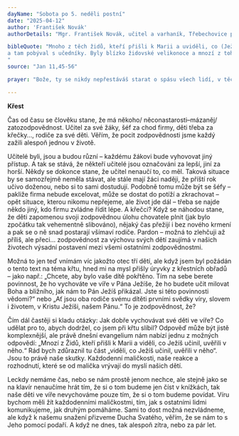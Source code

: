 ```yaml
---
dayName: "Sobota po 5. neděli postní"
date: "2025-04-12"
author: 'František Novák'
authorDetails: "Mgr. František Novák, učitel a varhaník, Třebechovice pod Orebem"

bibleQuote: "Mnoho z těch židů, kteří přišli k Marii a uviděli, co (Ježíš) vykonal, v něj uvěřilo. Někteří z nich však odešli k farizeům a pověděli jim, co Ježíš vykonal. Velekněží a farizeové svolali proto veleradu a radili se: „Co máme dělat? Vždyť ten člověk koná mnoho znamení! Necháme-li ho tak, všichni v něho uvěří, a pak přijdou Římané a vezmou nám (svaté) místo i národ.“ Jeden z nich, Kaifáš, který byl v tom roce veleknězem, jim řekl: „Vy vůbec nic nevíte ani nemyslíte na to, že je pro vás lépe, když jeden člověk umře za lid, než aby zahynul celý národ.“ To neřekl ze sebe, ale jako velekněz toho roku prorokoval, že Ježíš musí umřít za národ – a nejen za národ, ale i proto, aby rozptýlené Boží děti shromáždil vjedno. Od toho dne se rozhodli, že ho zabijí. Proto Ježíš už mezi židy veřejně nevystupoval, ale odešel odtamtud do kraje blízko pouště, do města zvaného Efraim,
a tam pobýval s učedníky. Byly blízko židovské velikonoce a mnozí z toho kraje putovali před svátky vzhůru do Jeruzaléma, aby se posvětili. Hledali Ježíše, a jak stáli v chrámovém nádvoří, říkali si mezi sebou: „Co myslíte? Nepřijde na svátky?“ Velekněží a farizeové vydali nařízení, že kdo se doví, kde on je, má to oznámit, aby se ho mohli zmocnit.
"
source: "Jan 11,45-56"

prayer: "Bože, ty se nikdy nepřestáváš starat o spásu všech lidí, v těchto dnech však hojněji svůj lid zahrnuješ milostí; pohleď na své vyvolené a svou láskou chraň a posiluj všechny, kdo se připravují na křest, i ty, které už jsi křtem přijal za vlastní. Prosíme o to skrze tvého Syna, Ježíše Krista, našeho Pána, neboť on s tebou v jednotě Ducha Svatého žije a kraluje  po všechny věky věků. Amen."

---
```


**Křest**

Čas od času se člověku stane, že má někoho/ něconastarosti–mázaněj/ zatozodpovědnost. Učitel za své žáky, šéf za chod firmy, děti třeba za křečky…, rodiče za své děti. Věřím, že pocit zodpovědnosti jsme každý zažili alespoň jednou v životě.

Učitelé byli, jsou a budou různí – každému žákovi bude vyhovovat jiný přístup. A tak se stává, že někteří učitelé jsou označováni za lepší, jiní za horší. Někdy se dokonce stane, že učitel nenaučí to, co měl. Taková situace by se samozřejmě neměla stávat, ale stále mají žáci naději, že příští rok učivo doženou, nebo si to sami dostudují. Podobně tomu může být se šéfy – pakliže firma nebude excelovat, může se dostat do potíží a zkrachovat – opět situace, kterou nikomu nepřejeme, ale život jde dál – třeba se najde někdo jiný, kdo firmu zvládne řídit lépe. A křečci? Když se náhodou stane, že děti zapomenou svoji zodpovědnou úlohu chovatele plnit (jak bylo zpočátku tak vehementně slibováno), nějaký čas přežijí i bez nového krmení a pak se o ně snad postarají všímaví rodiče. Pardon – možná to zlehčuji až příliš, ale přeci… zodpovědnost za výchovu svých dětí zaujímá v našich životech výsadní postavení mezi všemi ostatními zodpovědnostmi.

Možná to jen teď vnímám víc jakožto otec tří dětí, ale když jsem byl požádán o tento text na téma křtu, hned mi na mysl přišly úryvky z křestních obřadů – jako např.: „Chcete, aby bylo vaše dítě pokřtěno. Tím na sebe berete povinnost, že ho vychováte ve víře v Pána Ježíše, že ho budete učit milovat Boha a bližního, jak nám to Pán Ježíš přikázal. Jste si této povinnosti vědomi?“ nebo „Ať jsou oba rodiče svému dítěti prvními svědky víry, slovem  i životem, v Kristu Ježíši, našem Pánu.“ To je zodpovědnost, že?

Čím dál častěji si kladu otázky: Jak dobře vychovávat své děti ve víře? Co udělat pro to, abych dodržel, co jsem při křtu slíbil? Odpověď může být jistě komplexnější, ale právě dnešní evangelium nám nabízí jednu z možných odpovědí: „Mnozí z Židů, kteří přišli k Marii a viděli, co Ježíš učinil, uvěřili v něho.“ Rád bych zdůraznil tu část „viděli, co Ježíš učinil, uvěřili v něho“. Jsou to právě naše skutky. Každodenní maličkosti, naše reakce a rozhodnutí, které se od malička vrývají do myslí našich dětí.

Leckdy nemáme čas, nebo se nám prostě jenom nechce, ale stejně jako se na klavír nenaučíme hrát tím, že si o tom budeme jen číst  v knížkách, tak naše děti ve víře nevychováme pouze tím, že si o tom budeme povídat. Víru bychom měli žít každodenními maličkostmi, tím, jak s ostatními lidmi komunikujeme, jak druhým pomáháme. Sami to dost možná nezvládneme, ale když k našemu snažení přizveme Ducha Svatého, věřím, že se nám to s Jeho pomocí podaří. A když ne dnes, tak alespoň zítra, nebo za pár let.

